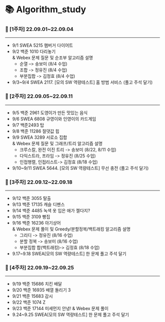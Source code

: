 # :books: Algorithm_study
   
### :pushpin: [1주차] 22.09.01~22.09.04
***
* 9/1 SWEA 5215 햄버거 다이어트 
* 9/2 백준 1010 다리놓기   
    & Webex 문제 질문 및 순조부 알고리즘 설명   
  * 순열 –> 송보미 (8/4 수업)   
  * 조합 -> 정유진 (8/4 수업)   
  * 부분집합 -> 김정효 (8/4 수업)   
* 9/3~9/4 SWEA 2117. [모의 SW 역량테스트] 홈 방범 서비스 (풀고 주석 달기)
   
### :pushpin: [2주차] 22.09.05~22.09.11
***
* 9/5 백준 2961 도영이가 만든 맛있는 음식 
* 9/6 SWEA 6808 규영이와 인영이의 카드게임 
* 9/7 백준2493 탑
* 9/8 백준 11286 절댓값 힙
* 9/9 SWEA 3289 서로소 집합   
  & Webex 문제 질문 및 그래프/트리 알고리즘 설명   
  * 크루스칼, 완전 이진 트리 -> 송보미 (8/22, 8/11 수업)   
  * 다익스트라, 프라임 -> 정유진 (8/25 수업)   
  * 인접행렬, 인접리스트-> 김정효 (8/18 수업)   
* 9/10~9/11 SWEA 5644. [모의 SW 역량테스트] 무선 충전 (풀고 주석 달기)   

### :pushpin: [3주차] 22.09.12~22.09.18
***
* 9/12 백준 3055 탈출 
* 9/13 백준 17135 캐슬 디펜스 
* 9/14 백준 4485 녹색 옷 입은 애가 젤다지? 
* 9/15 백준 3109 빵집 
* 9/16 백준 16236 아기상어    
& Webex 문제 풀이 및 Greedy/분할정복/백트래킹 알고리즘 설명   
  * 그리디 -> 정유진 (8/16 수업)   
  * 분할 정복 -> 송보미 (8/16 수업)   
  * 부분집합 합(백트래킹)-> 김정효 (8/18 수업)
* 9.17~9.18 SWEA[모의 SW 역량테스트] 한 문제 풀고 주석 달기   

### :pushpin: [4주차] 22.09.19~22.09.25
***
* 9/19 백준 15686 치킨 배달 
* 9/20 백준 16935 배열 돌리기 3 
* 9/21 백준 15683 감시 
* 9/22 백준 1074 Z 
* 9/23 백준 17144 미세먼지 안녕! 
& Webex 문제 풀이
* 9.24~9.25 SWEA[모의 SW 역량테스트] 한 문제 풀고 주석 달기
